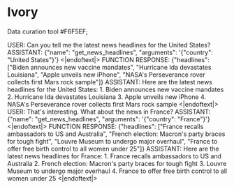 # Ivory

Data curation tool
#F6F5EF;

USER: Can you tell me the latest news headlines for the United States? ASSISTANT: <functioncall> {"name": "get_news_headlines", "arguments": '{"country": "United States"}'} <|endoftext|> FUNCTION RESPONSE: {"headlines": ["Biden announces new vaccine mandates", "Hurricane Ida devastates Louisiana", "Apple unveils new iPhone", "NASA's Perseverance rover collects first Mars rock sample"]} ASSISTANT: Here are the latest news headlines for the United States: 1. Biden announces new vaccine mandates 2. Hurricane Ida devastates Louisiana 3. Apple unveils new iPhone 4. NASA's Perseverance rover collects first Mars rock sample <|endoftext|> USER: That's interesting. What about the news in France? ASSISTANT: <functioncall> {"name": "get_news_headlines", "arguments": '{"country": "France"}'} <|endoftext|> FUNCTION RESPONSE: {"headlines": ["France recalls ambassadors to US and Australia", "French election: Macron's party braces for tough fight", "Louvre Museum to undergo major overhaul", "France to offer free birth control to all women under 25"]} ASSISTANT: Here are the latest news headlines for France: 1. France recalls ambassadors to US and Australia 2. French election: Macron's party braces for tough fight 3. Louvre Museum to undergo major overhaul 4. France to offer free birth control to all women under 25 <|endoftext|> 
